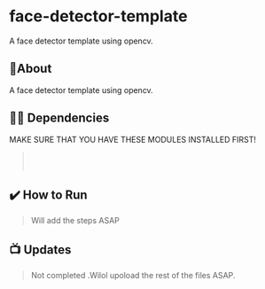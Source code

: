 # face-detector-template
A face detector template using opencv.
## 📝About
A face detector template using opencv.


## 👨‍💻 Dependencies
MAKE SURE THAT YOU HAVE THESE MODULES INSTALLED FIRST!
> <br>
> <br>
>  
## ✔️ How to Run
>Will add the steps ASAP

## 📺 Updates
> Not completed .Wilol upoload the rest of the files ASAP.

